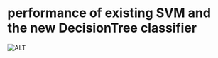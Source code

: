 # performance of existing SVM and the new DecisionTree classifier
![ALT](https://github.com/Harshitha-Nagella/mlops-22/blob/feature/model_comparision/images/Requested_output_of_assignment_4.png)
